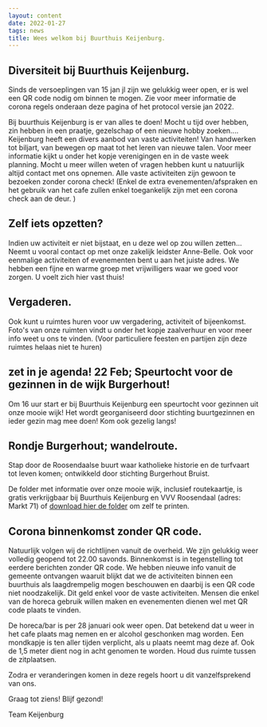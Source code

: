 ```yaml
---
layout: content
date: 2022-01-27
tags: news
title: Wees welkom bij Buurthuis Keijenburg.
---
```

## Diversiteit bij Buurthuis Keijenburg.

Sinds de versoeplingen van 15 jan jl zijn we gelukkig weer open, er is wel een QR code nodig om binnen te mogen. 
Zie voor meer informatie de corona regels onderaan deze pagina of het protocol versie jan 2022.

Bij buurthuis Keijenburg is er van alles te doen!
Mocht u tijd over hebben, zin hebben in een praatje, gezelschap of een nieuwe hobby zoeken....
Keijenburg heeft een divers aanbod van vaste activiteiten! Van handwerken tot biljart, van bewegen op maat tot het leren van nieuwe talen.
Voor meer informatie kijkt u onder het kopje verenigingen en in de vaste week planning.
Mocht u meer willen weten of vragen hebben kunt u natuurlijk altijd contact met ons opnemen.
Alle vaste activiteiten zijn gewoon te bezoeken zonder corona check!
(Enkel de extra evenementen/afspraken en het gebruik van het cafe zullen enkel toegankelijk zijn met een corona check aan de deur. )

## Zelf iets opzetten?
Indien uw activiteit er niet bijstaat, en u deze wel op zou willen zetten... 
Neemt u vooral contact op met onze zakelijk leidster Anne-Belle.
Ook voor eenmalige activiteiten of evenementen bent u aan het juiste adres.
We hebben een fijne en warme groep met vrijwilligers waar we goed voor zorgen. U voelt zich hier vast thuis!

## Vergaderen.
Ook kunt u ruimtes huren voor uw vergadering, activiteit of bijeenkomst.
Foto's van onze ruimten vindt u onder het kopje zaalverhuur en voor meer info weet u ons te vinden.
(Voor particuliere feesten en partijen zijn deze ruimtes helaas niet te huren)

## zet in je agenda! 22 Feb; Speurtocht voor de gezinnen in de wijk Burgerhout!
Om 16 uur start er bij Buurthuis Keijenburg een speurtocht voor gezinnen uit onze mooie wijk!
Het wordt georganiseerd door stichting buurtgezinnen en ieder gezin mag mee doen! 
Kom ook gezelig langs!

## Rondje Burgerhout; wandelroute.
Stap door de Roosendaalse buurt waar katholieke historie en de turfvaart tot leven komen; 
ontwikkeld door stichting Burgerhout Bruist.

De folder met informatie over onze mooie wijk, inclusief routekaartje, is gratis verkrijgbaar 
bij Buurthuis Keijenburg en VVV Roosendaal (adres: Markt 71) of [download hier de folder](/lib/files/rondje-burgerhout.pdf) om zelf te printen.

## Corona binnenkomst zonder QR code.
Natuurlijk volgen wij de richtlijnen vanuit de overheid. 
We zijn gelukkig weer volledig geopend tot 22.00 savonds. Binnenkomst is in tegenstelling tot eerdere berichten zonder QR code.
We hebben nieuwe info vanuit de gemeente ontvangen waaruit blijkt dat we de activiteiten binnen een buurthuis als laagdrempelig mogen beschouwen en daarbij is een QR code niet noodzakelijk. Dit geld enkel voor de vaste activiteiten. Mensen die enkel van de horeca gebruik willen maken en evenementen dienen wel met QR code plaats te vinden.

De horeca/bar is per 28 januari ook weer open. Dat betekend dat u weer in het cafe plaats mag nemen en er alcohol geschonken mag worden.
Een mondkapje is ten aller tijden verplicht, als u plaats neemt mag deze af. 
Ook de 1,5 meter dient nog in acht genomen te worden. Houd dus ruimte tussen de zitplaatsen.

Zodra er veranderingen komen in deze regels hoort u dit vanzelfsprekend van ons.


Graag tot ziens!
Blijf gezond!

Team Keijenburg
